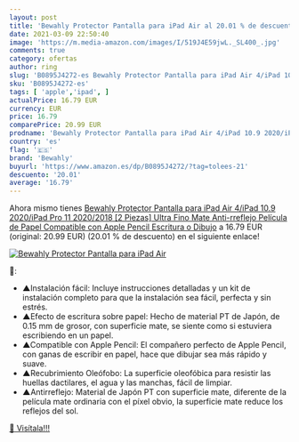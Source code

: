 ```yaml
---
layout: post
title: 'Bewahly Protector Pantalla para iPad Air al 20.01 % de descuento'
date: 2021-03-09 22:50:40
image: 'https://m.media-amazon.com/images/I/519J4E59jwL._SL400_.jpg'
comments: true
category: ofertas
author: ring
slug: 'B0895J4272-es Bewahly Protector Pantalla para iPad Air 4/iPad 10.9...'
sku: 'B0895J4272-es'
tags: [ 'apple','ipad', ]
actualPrice: 16.79 EUR
currency: EUR
price: 16.79
comparePrice: 20.99 EUR
prodname: 'Bewahly Protector Pantalla para iPad Air 4/iPad 10.9 2020/iPad Pro 11 2020/2018 [2 Piezas]  Ultra Fino Mate Anti-rreflejo Película de Papel  Compatible con Apple Pencil  Escritura o Dibujo'
country: 'es'
flag: '🇪🇸'
brand: 'Bewahly'
buyurl: 'https://www.amazon.es/dp/B0895J4272/?tag=tolees-21'
descuento: '20.01'
average: '16.79'
---
```


Ahora mismo tienes [Bewahly Protector Pantalla para iPad Air 4/iPad 10.9 2020/iPad Pro 11 2020/2018 [2 Piezas]  Ultra Fino Mate Anti-rreflejo Película de Papel  Compatible con Apple Pencil  Escritura o Dibujo](https://www.amazon.es/dp/B0895J4272/?tag=tolees-21) a 16.79 EUR (original: 20.99 EUR) (20.01 %  de descuento) en el siguiente enlace!

[![Bewahly Protector Pantalla para iPad Air](https://m.media-amazon.com/images/I/519J4E59jwL._SL400_.jpg)](https://www.amazon.es/dp/B0895J4272/?tag=tolees-21)

🔎:

- ▲Instalación fácil: Incluye instrucciones detalladas y un kit de instalación completo para que la instalación sea fácil, perfecta y sin estrés.
- ▲Efecto de escritura sobre papel: Hecho de material PT de Japón, de 0.15 mm de grosor, con superficie mate, se siente como si estuviera escribiendo en un papel.
- ▲Compatible con Apple Pencil: El compañero perfecto de Apple Pencil, con ganas de escribir en papel, hace que dibujar sea más rápido y suave.
- ▲Recubrimiento Oleófobo: La superficie oleofóbica para resistir las huellas dactilares, el agua y las manchas, fácil de limpiar.
- ▲Antirreflejo: Material de Japón PT con superficie mate, diferente de la película mate ordinaria con el píxel obvio, la superficie mate reduce los reflejos del sol.

[🛒 Visítala!!!](https://www.amazon.es/dp/B0895J4272/?tag=tolees-21)
